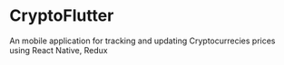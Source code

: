 # CryptoFlutter
An mobile application for tracking and updating Cryptocurrecies prices using React Native, Redux
